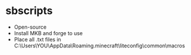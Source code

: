 # sbscripts

- Open-source
- Install MKB and forge to use
- Place all .txt files in C:\Users\YOU\AppData\Roaming\.minecraft\liteconfig\common\macros
